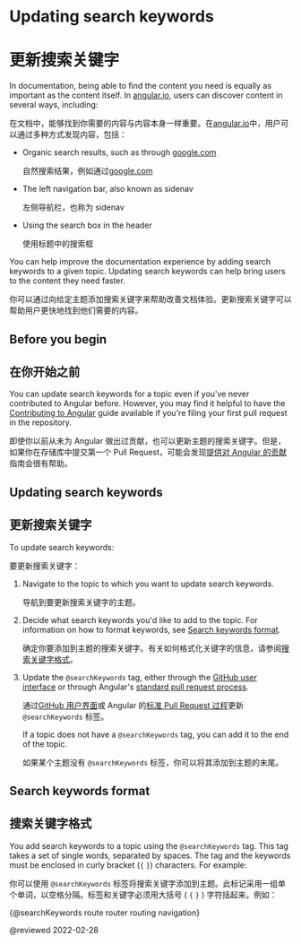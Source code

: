 # Updating search keywords

# 更新搜索关键字

In documentation, being able to find the content you need is equally as important as the content itself.
In [angular.io](https://angular.io), users can discover content in several ways, including:

在文档中，能够找到你需要的内容与内容本身一样重要。在[angular.io](https://angular.io)中，用户可以通过多种方式发现内容，包括：

* Organic search results, such as through [google.com](https://google.com)

  自然搜索结果，例如通过[google.com](https://google.com)

* The left navigation bar, also known as sidenav

  左侧导航栏，也称为 sidenav

* Using the search box in the header

  使用标题中的搜索框

You can help improve the documentation experience by adding search keywords to a given topic.
Updating search keywords can help bring users to the content they need faster.

你可以通过向给定主题添加搜索关键字来帮助改善文档体验。更新搜索关键字可以帮助用户更快地找到他们需要的内容。

## Before you begin

## 在你开始之前

You can update search keywords for a topic even if you've never contributed to Angular before.
However, you may find it helpful to have the [Contributing to Angular](https://github.com/angular/angular/blob/main/CONTRIBUTING.md) guide available if you're filing your first pull request in the repository.

即使你以前从未为 Angular 做出过贡献，也可以更新主题的搜索关键字。但是，如果你在存储库中提交第一个 Pull Request，可能会发现[提供对 Angular 的贡献](https://github.com/angular/angular/blob/main/CONTRIBUTING.md)指南会很有帮助。

## Updating search keywords

## 更新搜索关键字

To update search keywords:

要更新搜索关键字：

1. Navigate to the topic to which you want to update search keywords.

   导航到要更新搜索关键字的主题。

1. Decide what search keywords you'd like to add to the topic.
   For information on how to format keywords, see [Search keywords format](#format).

   确定你要添加到主题的搜索关键字。有关如何格式化关键字的信息，请参阅[搜索关键字格式](#format)。

1. Update the `@searchKeywords` tag, either through the [GitHub user interface](guide/updating-content-github-ui) or through Angular's [standard pull request process](https://github.com/angular/angular/blob/main/CONTRIBUTING.md#submit-pr).

   通过[GitHub 用户界面](guide/updating-content-github-ui)或 Angular 的[标准 Pull Request 过程](https://github.com/angular/angular/blob/main/CONTRIBUTING.md#submit-pr)更新 `@searchKeywords` 标签。

   If a topic does not have a `@searchKeywords` tag, you can add it to the end of the topic.

   如果某个主题没有 `@searchKeywords` 标签，你可以将其添加到主题的末尾。

<a id="format"></a>

## Search keywords format

## 搜索关键字格式

You add search keywords to a topic using the `@searchKeywords` tag.
This tag takes a set of single words, separated by spaces.
The tag and the keywords must be enclosed in curly bracket (`{` `}`) characters.
For example:

你可以使用 `@searchKeywords` 标签将搜索关键字添加到主题。此标记采用一组单个单词，以空格分隔。标签和关键字必须用大括号 ( `{` `}` ) 字符括起来。例如：

<code-example>

&lcub;&commat;searchKeywords route router routing navigation&rcub;

</code-example>

<!-- links -->

<!-- external links -->

<!-- end links -->

@reviewed 2022-02-28